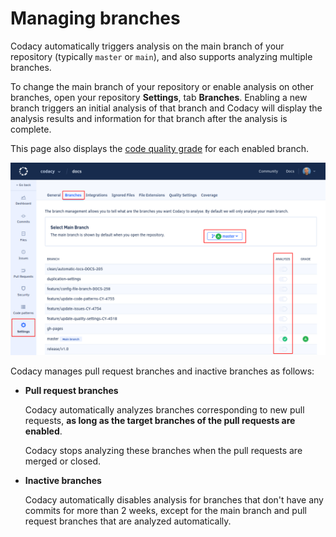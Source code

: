# Managing branches

Codacy automatically triggers analysis on the main branch of your repository (typically `master` or `main`), and also supports analyzing multiple branches.

To change the main branch of your repository or enable analysis on other branches, open your repository **Settings**, tab **Branches**. Enabling a new branch triggers an initial analysis of that branch and Codacy will display the analysis results and information for that branch after the analysis is complete.

This page also displays the [code quality grade](../faq/code-analysis/which-metrics-does-codacy-calculate.md) for each enabled branch.

![Managing branches](images/managing-branches.png)

Codacy manages pull request branches and inactive branches as follows:

-   **Pull request branches**

    Codacy automatically analyzes branches corresponding to new pull requests, **as long as the target branches of the pull requests are enabled**.

    Codacy stops analyzing these branches when the pull requests are merged or closed.

-   **Inactive branches**

    Codacy automatically disables analysis for branches that don't have any commits for more than 2 weeks, except for the main branch and pull request branches that are analyzed automatically.
